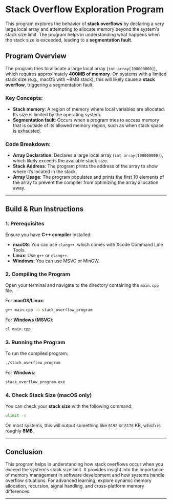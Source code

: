 # Stack Overflow Exploration Program

This program explores the behavior of **stack overflows** by declaring a very large local array and attempting to allocate memory beyond the system's stack size limit. The program helps in understanding what happens when the stack size is exceeded, leading to a **segmentation fault**.

## Program Overview

The program tries to allocate a large local array (`int array[100000000]`), which requires approximately **400MB of memory**. On systems with a limited stack size (e.g., macOS with ~8MB stack), this will likely cause a **stack overflow**, triggering a segmentation fault.

### Key Concepts:
- **Stack memory**: A region of memory where local variables are allocated. Its size is limited by the operating system.
- **Segmentation fault**: Occurs when a program tries to access memory that is outside of its allowed memory region, such as when stack space is exhausted.

### Code Breakdown:
- **Array Declaration**: Declares a large local array (`int array[100000000]`), which likely exceeds the available stack size.
- **Stack Address**: The program prints the address of the array to show where it’s located in the stack.
- **Array Usage**: The program populates and prints the first 10 elements of the array to prevent the compiler from optimizing the array allocation away.

---

## Build & Run Instructions

### 1. **Prerequisites**
Ensure you have **C++ compiler** installed:
- **macOS**: You can use `clang++`, which comes with Xcode Command Line Tools.
- **Linux**: Use `g++` or `clang++`.
- **Windows**: You can use MSVC or MinGW.

### 2. **Compiling the Program**

Open your terminal and navigate to the directory containing the `main.cpp` file.

For **macOS/Linux**:

```bash
g++ main.cpp -o stack_overflow_program
```

For **Windows (MSVC)**:

```bash
cl main.cpp
```

### 3. **Running the Program**

To run the compiled program:

```bash
./stack_overflow_program
```

For **Windows**:

```bash
stack_overflow_program.exe
```

### 4. **Check Stack Size** (macOS only)

You can check your **stack size** with the following command:

```bash
ulimit -s
```

On most systems, this will output something like `8192` or `8176` KB, which is roughly **8MB**.

---

## Conclusion

This program helps in understanding how stack overflows occur when you exceed the system's stack size limit. It provides insight into the importance of memory management in software development and how systems handle overflow situations. For advanced learning, explore dynamic memory allocation, recursion, signal handling, and cross-platform memory differences.

---